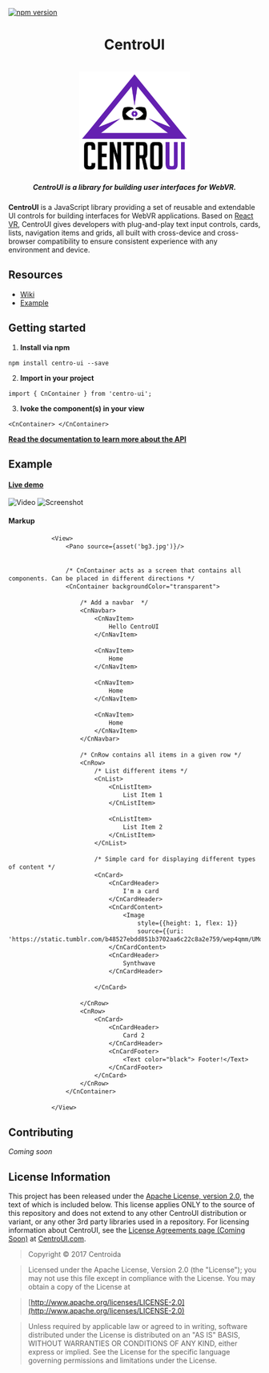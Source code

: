 [![npm version](https://badge.fury.io/js/centro-ui.svg)](https://badge.fury.io/js/centro-ui) 

<h1 align="center">CentroUI</h1>

<br/>

<div align="center">
  <img src="https://github.com/Centroida/CentroUI/raw/master/centroui.png" height="200">
</div>

<h5 align="center">
CentroUI is a library for building user interfaces for WebVR.
</h5>


</div>

**CentroUI**  is a JavaScript library providing a set of reusable and extendable UI controls for building interfaces for WebVR applications. Based on [React VR](https://github.com/facebook/react-vr), CentroUI gives developers with plug-and-play text input controls, cards, lists, navigation items and grids, all built with cross-device and cross-browser compatibility to ensure consistent experience with any environment and device.


## Resources
* [Wiki](https://github.com/Centroida/CentroUI/wiki)
* [Example](https://github.com/Centroida/CentroUI#example)

## Getting started 

1. __Install via npm__
```
npm install centro-ui --save
```

2. __Import in your project__

```
import { CnContainer } from 'centro-ui';
```

3. __Ivoke the component(s) in your view__

```
<CnContainer> </CnContainer>
```

**[Read the documentation to learn more about the API](https://github.com/Centroida/CentroUI/wiki)**


## Example
#### [Live demo](https://www.centroida.co/vr/)


![Video](http://i.imgur.com/ElGHkgj.gif)
![Screenshot](http://i.imgur.com/rX8LX1f.png)


#### Markup
```
            <View>
                <Pano source={asset('bg3.jpg')}/>


                /* CnContainer acts as a screen that contains all components. Can be placed in different directions */
                <CnContainer backgroundColor="transparent">

                    /* Add a navbar  */
                    <CnNavbar>
                        <CnNavItem>
                            Hello CentroUI
                        </CnNavItem>

                        <CnNavItem>
                            Home
                        </CnNavItem>

                        <CnNavItem>
                            Home
                        </CnNavItem>

                        <CnNavItem>
                            Home
                        </CnNavItem>
                    </CnNavbar>

                    /* CnRow contains all items in a given row */
                    <CnRow>
                        /* List different items */
                        <CnList>
                            <CnListItem>
                                List Item 1
                            </CnListItem>

                            <CnListItem>
                                List Item 2
                            </CnListItem>
                        </CnList>

                        /* Simple card for displaying different types of content */
                        <CnCard>
                            <CnCardHeader>
                                I'm a card
                            </CnCardHeader>
                            <CnCardContent>
                                <Image
                                    style={{height: 1, flex: 1}}
                                    source={{uri: 'https://static.tumblr.com/b48527ebdd851b3702aa6c22c8a2e759/wep4qmm/UMqojjbux/tumblr_static_tumblr_static_filename_640.jpg'}}/>
                            </CnCardContent>
                            <CnCardHeader>
                                Synthwave
                            </CnCardHeader>

                        </CnCard>

                    </CnRow>
                    <CnRow>
                        <CnCard>
                            <CnCardHeader>
                                Card 2
                            </CnCardHeader>
                            <CnCardFooter>
                                <Text color="black"> Footer!</Text>
                            </CnCardFooter>
                        </CnCard>
                    </CnRow>
                </CnContainer>

            </View>
```

## Contributing
*Coming soon*

## License Information

This project has been released under the [Apache License, version 2.0](http://www.apache.org/licenses/LICENSE-2.0.html), the text of which is included below. This license applies ONLY to the source of this repository and does not extend to any other CentroUI distribution or variant, or any other 3rd party libraries used in a repository. For licensing information about CentroUI, see the [License Agreements page (Coming Soon)]() at [CentroUI.com](http://www.kendoui.com).

> Copyright © 2017 Centroida

> Licensed under the Apache License, Version 2.0 (the "License");
   you may not use this file except in compliance with the License.
   You may obtain a copy of the License at

> [http://www.apache.org/licenses/LICENSE-2.0](http://www.apache.org/licenses/LICENSE-2.0)

>  Unless required by applicable law or agreed to in writing, software
   distributed under the License is distributed on an "AS IS" BASIS,
   WITHOUT WARRANTIES OR CONDITIONS OF ANY KIND, either express or implied.
   See the License for the specific language governing permissions and
   limitations under the License.
